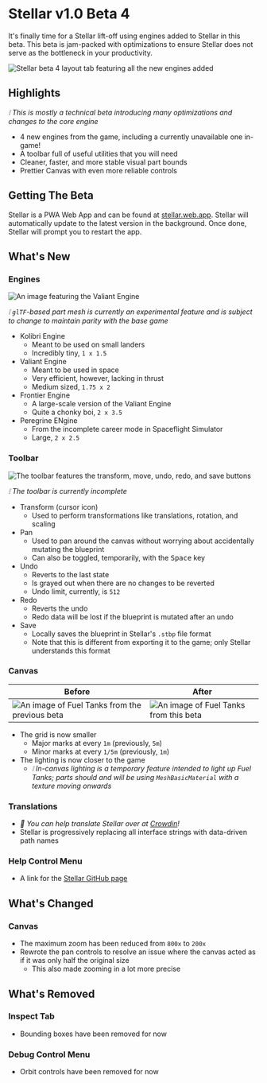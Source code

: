# Stellar v1.0 Beta 4

It's finally time for a Stellar lift-off using engines added to Stellar in this beta. This beta is jam-packed with optimizations to ensure Stellar does not serve as the bottleneck in your productivity.

![Stellar beta 4 layout tab featuring all the new engines added](https://i.imgur.com/pDxWue1.png)

## Highlights

_❕ This is mostly a technical beta introducing many optimizations and changes to the core engine_

- 4 new engines from the game, including a currently unavailable one in-game!
- A toolbar full of useful utilities that you will need
- Cleaner, faster, and more stable visual part bounds
- Prettier Canvas with even more reliable controls

## Getting The Beta

Stellar is a PWA Web App and can be found at [stellar.web.app](https://setllar.web.app). Stellar will automatically update to the latest version in the background. Once done, Stellar will prompt you to restart the app.

## What's New

### Engines

![An image featuring the Valiant Engine](https://i.imgur.com/hmOHNYi.png)

_❕ `glTF`-based part mesh is currently an experimental feature and is subject to change to maintain parity with the base game_

- Kolibri Engine
  - Meant to be used on small landers
  - Incredibly tiny, `1 x 1.5`
- Valiant Engine
  - Meant to be used in space
  - Very efficient, however, lacking in thrust
  - Medium sized, `1.75 x 2`
- Frontier Engine
  - A large-scale version of the Valiant Engine
  - Quite a chonky boi, `2 x 3.5`
- Peregrine ENgine
  - From the incomplete career mode in Spaceflight Simulator
  - Large, `2 x 2.5`

### Toolbar

![The toolbar features the transform, move, undo, redo, and save buttons](https://i.imgur.com/ycNHqBc.png)

_❕ The toolbar is currently incomplete_

- Transform (cursor icon)
  - Used to perform transformations like translations, rotation, and scaling
- Pan
  - Used to pan around the canvas without worrying about accidentally mutating the blueprint
  - Can also be toggled, temporarily, with the <kbd>Space</kbd> key
- Undo
  - Reverts to the last state
  - Is grayed out when there are no changes to be reverted
  - Undo limit, currently, is `512`
- Redo
  - Reverts the undo
  - Redo data will be lost if the blueprint is mutated after an undo
- Save
  - Locally saves the blueprint in Stellar's `.stbp` file format
  - Note that this is different from exporting it to the game; only Stellar understands this format

### Canvas

| Before                                                                            | After                                                                     |
| --------------------------------------------------------------------------------- | ------------------------------------------------------------------------- |
| ![An image of Fuel Tanks from the previous beta](https://i.imgur.com/j8fRKI2.png) | ![An image of Fuel Tanks from this beta](https://i.imgur.com/fGszlud.png) |

- The grid is now smaller
  - Major marks at every `1m` (previously, `5m`)
  - Minor marks at every `1/5m` (previously, `1m`)
- The lighting is now closer to the game
  - _❕ In-canvas lighting is a temporary feature intended to light up Fuel Tanks; parts should and will be using `MeshBasicMaterial` with a texture moving onwards_

### Translations

- _🎉 You can help translate Stellar over at [Crowdin](https://crowdin.com/project/stellareditor)!_
- Stellar is progressively replacing all interface strings with data-driven path names

### Help Control Menu

- A link for the [Stellar GitHub page](https://github.com/TresAbhi/stellar)

## What's Changed

### Canvas

- The maximum zoom has been reduced from `800x` to `200x`
- Rewrote the pan controls to resolve an issue where the canvas acted as if it was only half the original size
  - This also made zooming in a lot more precise

## What's Removed

### Inspect Tab

- Bounding boxes have been removed for now

### Debug Control Menu

- Orbit controls have been removed for now
